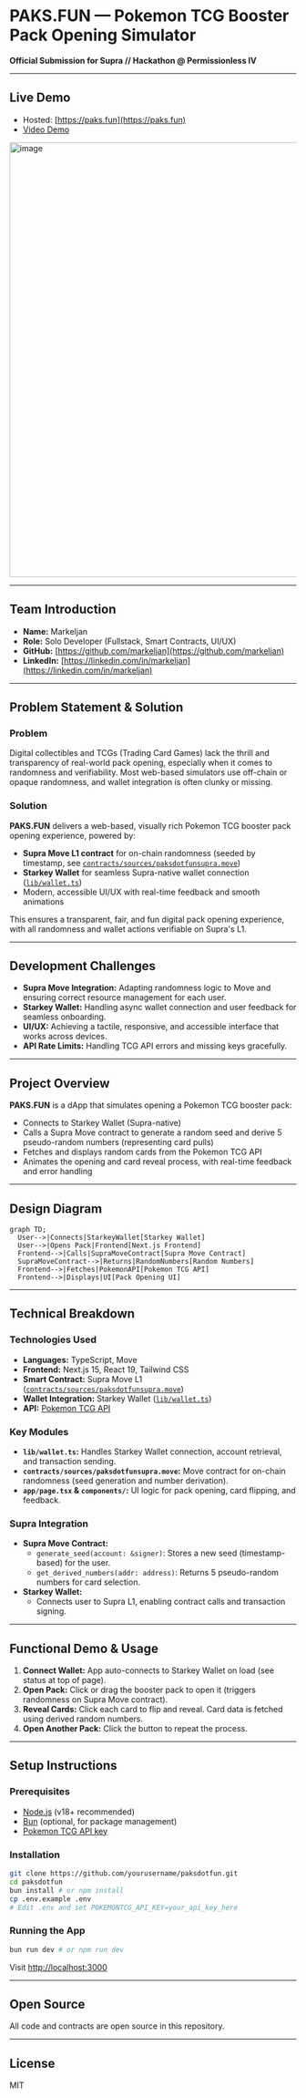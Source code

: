 # PAKS.FUN — Pokemon TCG Booster Pack Opening Simulator

**Official Submission for Supra // Hackathon @ Permissionless IV**

---

## Live Demo

- Hosted: [https://paks.fun](https://paks.fun)
- [Video Demo](https://www.youtube.com/watch?v=Wba2EZ8vhZo)

<img width="763" alt="image" src="https://github.com/user-attachments/assets/4c4462be-f685-41f8-aa0d-605294fd3240" />


---

## Team Introduction

- **Name:** Markeljan
- **Role:** Solo Developer (Fullstack, Smart Contracts, UI/UX)
- **GitHub:** [https://github.com/markeljan](https://github.com/markeljan)
- **LinkedIn:** [https://linkedin.com/in/markeljan](https://linkedin.com/in/markeljan)

---

## Problem Statement & Solution

### Problem

Digital collectibles and TCGs (Trading Card Games) lack the thrill and transparency of real-world pack opening, especially when it comes to randomness and verifiability. Most web-based simulators use off-chain or opaque randomness, and wallet integration is often clunky or missing.

### Solution

**PAKS.FUN** delivers a web-based, visually rich Pokemon TCG booster pack opening experience, powered by:
- **Supra Move L1 contract** for on-chain randomness (seeded by timestamp, see [`contracts/sources/paksdotfunsupra.move`](contracts/sources/paksdotfunsupra.move))
- **Starkey Wallet** for seamless Supra-native wallet connection ([`lib/wallet.ts`](lib/wallet.ts))
- Modern, accessible UI/UX with real-time feedback and smooth animations

This ensures a transparent, fair, and fun digital pack opening experience, with all randomness and wallet actions verifiable on Supra's L1.

---

## Development Challenges

- **Supra Move Integration:** Adapting randomness logic to Move and ensuring correct resource management for each user.
- **Starkey Wallet:** Handling async wallet connection and user feedback for seamless onboarding.
- **UI/UX:** Achieving a tactile, responsive, and accessible interface that works across devices.
- **API Rate Limits:** Handling TCG API errors and missing keys gracefully.

---

## Project Overview

**PAKS.FUN** is a dApp that simulates opening a Pokemon TCG booster pack:
- Connects to Starkey Wallet (Supra-native)
- Calls a Supra Move contract to generate a random seed and derive 5 pseudo-random numbers (representing card pulls)
- Fetches and displays random cards from the Pokemon TCG API
- Animates the opening and card reveal process, with real-time feedback and error handling

---

## Design Diagram

```mermaid
graph TD;
  User-->|Connects|StarkeyWallet[Starkey Wallet]
  User-->|Opens Pack|Frontend[Next.js Frontend]
  Frontend-->|Calls|SupraMoveContract[Supra Move Contract]
  SupraMoveContract-->|Returns|RandomNumbers[Random Numbers]
  Frontend-->|Fetches|PokemonAPI[Pokemon TCG API]
  Frontend-->|Displays|UI[Pack Opening UI]
```

---

## Technical Breakdown

### Technologies Used
- **Languages:** TypeScript, Move
- **Frontend:** Next.js 15, React 19, Tailwind CSS
- **Smart Contract:** Supra Move L1 ([`contracts/sources/paksdotfunsupra.move`](contracts/sources/paksdotfunsupra.move))
- **Wallet Integration:** Starkey Wallet ([`lib/wallet.ts`](lib/wallet.ts))
- **API:** [Pokemon TCG API](https://dev.pokemontcg.io/)

### Key Modules
- **`lib/wallet.ts`:** Handles Starkey Wallet connection, account retrieval, and transaction sending.
- **`contracts/sources/paksdotfunsupra.move`:** Move contract for on-chain randomness (seed generation and number derivation).
- **`app/page.tsx` & `components/`:** UI logic for pack opening, card flipping, and feedback.

### Supra Integration
- **Supra Move Contract:**
  - `generate_seed(account: &signer)`: Stores a new seed (timestamp-based) for the user.
  - `get_derived_numbers(addr: address)`: Returns 5 pseudo-random numbers for card selection.
- **Starkey Wallet:**
  - Connects user to Supra L1, enabling contract calls and transaction signing.

---

## Functional Demo & Usage

1. **Connect Wallet:** App auto-connects to Starkey Wallet on load (see status at top of page).
2. **Open Pack:** Click or drag the booster pack to open it (triggers randomness on Supra Move contract).
3. **Reveal Cards:** Click each card to flip and reveal. Card data is fetched using derived random numbers.
4. **Open Another Pack:** Click the button to repeat the process.

---

## Setup Instructions

### Prerequisites
- [Node.js](https://nodejs.org/) (v18+ recommended)
- [Bun](https://bun.sh/) (optional, for package management)
- [Pokemon TCG API key](https://dev.pokemontcg.io/)

### Installation

```bash
git clone https://github.com/yourusername/paksdotfun.git
cd paksdotfun
bun install # or npm install
cp .env.example .env
# Edit .env and set POKEMONTCG_API_KEY=your_api_key_here
```

### Running the App

```bash
bun run dev # or npm run dev
```
Visit [http://localhost:3000](http://localhost:3000)

---

## Open Source

All code and contracts are open source in this repository.

---

## License

MIT
